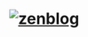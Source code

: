 # [![zenblog](https://github.com/justadirck/angular/actions/workflows/zenblog.yml/badge.svg)](https://github.com/justadirck/angular/actions/workflows/zenblog.yml)
